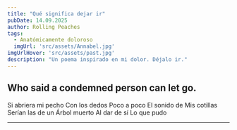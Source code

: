 ```yaml
---
title: "Qué significa dejar ir"
pubDate: 14.09.2025
author: Rolling Peaches
tags:
  - Anatómicamente doloroso
  imgUrl: 'src/assets/Annabel.jpg'
imgUrlHover: 'src/assets/past.jpg'
description: "Un poema inspirado en mi dolor. Déjalo ir."
---
```


## Who said a condemned person can let go.

Si abriera mi pecho
Con los dedos
Poco a poco 
El sonido de
Mis cotillas
Serían las de un 
Árbol muerto
Al dar de sí
Lo que pudo

---
